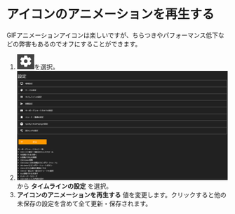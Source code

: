 # アイコンのアニメーションを再生する
GIFアニメーションアイコンは楽しいですが、ちらつきやパフォーマンス低下などの弊害もあるのでオフにすることができます。

1. ![settings1](https://raw.githubusercontent.com/cutls/TheDeskDocs/master/media/settings1.png)を選択。
1. ![settings2](https://raw.githubusercontent.com/cutls/TheDeskDocs/master/media/settings2.png)から __タイムラインの設定__ を選択。
1.  __アイコンのアニメーションを再生する__ 値を変更します。クリックすると他の未保存の設定を含めて全て更新・保存されます。

